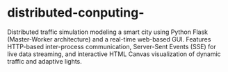 # distributed-conputing-
Distributed traffic simulation modeling a smart city using Python Flask (Master-Worker architecture) and a real-time web-based GUI. Features HTTP-based inter-process communication, Server-Sent Events (SSE) for live data streaming, and interactive HTML Canvas visualization of dynamic traffic and adaptive lights. 
